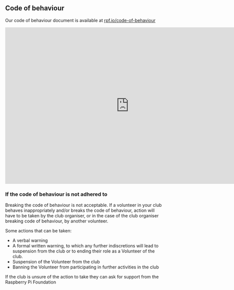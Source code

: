 ## Code of behaviour

Our code of behaviour document is available at [rpf.io/code-of-behaviour](http://rpf.io/code-of-behaviour)

<embed src="https://static.raspberrypi.org/files/safeguarding/Raspberry_Pi_Foundation-safeguarding-code-of-behaviour.pdf" width="790" height="500" 
 type="application/pdf">

### If the code of behaviour is not adhered to

Breaking the code of behaviour is not acceptable. If a volunteer in your club behaves inappropriately and/or breaks the code of behaviour, action will have to be taken by the club organiser, or in the case of the club organiser breaking code of behaviour, by another volunteer.

Some actions that can be taken:

* A verbal warning
* A formal written warning, to which any further indiscretions will lead to suspension from the club or to ending their role as a Volunteer of the club.
* Suspension of the Volunteer from the club
* Banning the Volunteer from participating in further activities in the club

If the club is unsure of the action to take they can ask for support from the Raspberry Pi Foundation
